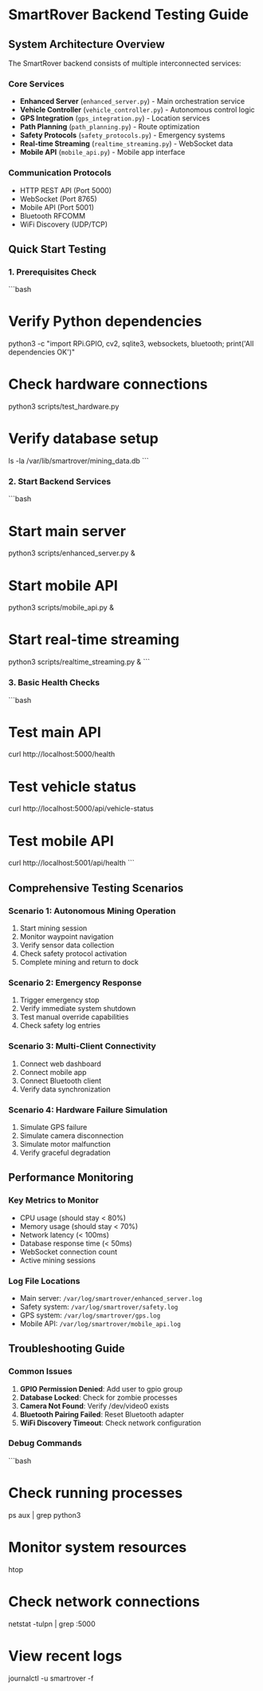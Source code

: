 # SmartRover Backend Testing Guide

## System Architecture Overview

The SmartRover backend consists of multiple interconnected services:

### Core Services
- **Enhanced Server** (`enhanced_server.py`) - Main orchestration service
- **Vehicle Controller** (`vehicle_controller.py`) - Autonomous control logic
- **GPS Integration** (`gps_integration.py`) - Location services
- **Path Planning** (`path_planning.py`) - Route optimization
- **Safety Protocols** (`safety_protocols.py`) - Emergency systems
- **Real-time Streaming** (`realtime_streaming.py`) - WebSocket data
- **Mobile API** (`mobile_api.py`) - Mobile app interface

### Communication Protocols
- HTTP REST API (Port 5000)
- WebSocket (Port 8765)
- Mobile API (Port 5001)
- Bluetooth RFCOMM
- WiFi Discovery (UDP/TCP)

## Quick Start Testing

### 1. Prerequisites Check
\`\`\`bash
# Verify Python dependencies
python3 -c "import RPi.GPIO, cv2, sqlite3, websockets, bluetooth; print('All dependencies OK')"

# Check hardware connections
python3 scripts/test_hardware.py

# Verify database setup
ls -la /var/lib/smartrover/mining_data.db
\`\`\`

### 2. Start Backend Services
\`\`\`bash
# Start main server
python3 scripts/enhanced_server.py &

# Start mobile API
python3 scripts/mobile_api.py &

# Start real-time streaming
python3 scripts/realtime_streaming.py &
\`\`\`

### 3. Basic Health Checks
\`\`\`bash
# Test main API
curl http://localhost:5000/health

# Test vehicle status
curl http://localhost:5000/api/vehicle-status

# Test mobile API
curl http://localhost:5001/api/health
\`\`\`

## Comprehensive Testing Scenarios

### Scenario 1: Autonomous Mining Operation
1. Start mining session
2. Monitor waypoint navigation
3. Verify sensor data collection
4. Check safety protocol activation
5. Complete mining and return to dock

### Scenario 2: Emergency Response
1. Trigger emergency stop
2. Verify immediate system shutdown
3. Test manual override capabilities
4. Check safety log entries

### Scenario 3: Multi-Client Connectivity
1. Connect web dashboard
2. Connect mobile app
3. Connect Bluetooth client
4. Verify data synchronization

### Scenario 4: Hardware Failure Simulation
1. Simulate GPS failure
2. Simulate camera disconnection
3. Simulate motor malfunction
4. Verify graceful degradation

## Performance Monitoring

### Key Metrics to Monitor
- CPU usage (should stay < 80%)
- Memory usage (should stay < 70%)
- Network latency (< 100ms)
- Database response time (< 50ms)
- WebSocket connection count
- Active mining sessions

### Log File Locations
- Main server: `/var/log/smartrover/enhanced_server.log`
- Safety system: `/var/log/smartrover/safety.log`
- GPS system: `/var/log/smartrover/gps.log`
- Mobile API: `/var/log/smartrover/mobile_api.log`

## Troubleshooting Guide

### Common Issues
1. **GPIO Permission Denied**: Add user to gpio group
2. **Database Locked**: Check for zombie processes
3. **Camera Not Found**: Verify /dev/video0 exists
4. **Bluetooth Pairing Failed**: Reset Bluetooth adapter
5. **WiFi Discovery Timeout**: Check network configuration

### Debug Commands
\`\`\`bash
# Check running processes
ps aux | grep python3

# Monitor system resources
htop

# Check network connections
netstat -tulpn | grep :5000

# View recent logs
journalctl -u smartrover -f
